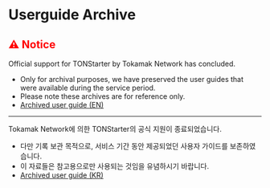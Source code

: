 # Userguide Archive
## <span style="color: red;">⚠️ Notice</span>

Official support for TONStarter by Tokamak Network has concluded.
* Only for archival purposes, we have preserved the user guides that were available during the service period.
* Please note these archives are for reference only.
* [Archived user guide (EN)](./en/table-of-contents.md)
---
Tokamak Network에 의한 TONStarter의 공식 지원이 종료되었습니다.
* 다만 기록 보관 목적으로, 서비스 기간 동안 제공되었던 사용자 가이드를 보존하였습니다.
* 이 자료들은 참고용으로만 사용되는 것임을 유념하시기 바랍니다.
* [Archived user guide (KR)](./kr/table-of-contents.md)